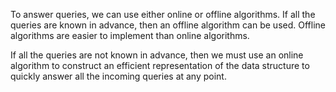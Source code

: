 To answer queries, we can use either online or offline algorithms.
If all the queries are known in advance, then an offline algorithm can be used. Offline algorithms are easier to implement than online algorithms.

If all the queries are not known in advance, then we must use an online algorithm to construct an efficient representation of the data structure to quickly answer all the incoming queries at any point.